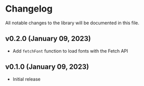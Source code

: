 # Changelog

All notable changes to the library will be documented in this file.

## v0.2.0 (January 09, 2023)

- Add `fetchFont` function to load fonts with the Fetch API

## v0.1.0 (January 09, 2023)

- Initial release

